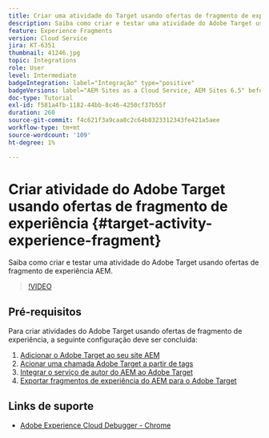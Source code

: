 ```yaml
---
title: Criar uma atividade do Target usando ofertas de fragmento de experiência
description: Saiba como criar e testar uma atividade do Adobe Target usando ofertas de fragmento de experiência AEM.
feature: Experience Fragments
version: Cloud Service
jira: KT-6351
thumbnail: 41246.jpg
topic: Integrations
role: User
level: Intermediate
badgeIntegration: label="Integração" type="positive"
badgeVersions: label="AEM Sites as a Cloud Service, AEM Sites 6.5" before-title="false"
doc-type: Tutorial
exl-id: f581a4fb-1182-44bb-8c46-4250cf37b55f
duration: 260
source-git-commit: f4c621f3a9caa8c2c64b8323312343fe421a5aee
workflow-type: tm+mt
source-wordcount: '109'
ht-degree: 1%

---
```


# Criar atividade do Adobe Target usando ofertas de fragmento de experiência {#target-activity-experience-fragment}

Saiba como criar e testar uma atividade do Adobe Target usando ofertas de fragmento de experiência AEM.

>[!VIDEO](https://video.tv.adobe.com/v/41246?quality=12&learn=on)

## Pré-requisitos

Para criar atividades do Adobe Target usando ofertas de fragmento de experiência, a seguinte configuração deve ser concluída:

1. [Adicionar o Adobe Target ao seu site AEM](./add-target-launch-extension.md)
1. [Acionar uma chamada Adobe Target a partir de tags](./load-and-fire-target.md)
1. [Integrar o serviço de autor do AEM ao Adobe Target](./setup-aem-target-cloud-service.md)
1. [Exportar fragmentos de experiência do AEM para o Adobe Target](./export-experience-fragment-target.md)

## Links de suporte

* [Adobe Experience Cloud Debugger - Chrome](https://chrome.google.com/webstore/detail/adobe-experience-platform/bfnnokhpnncpkdmbokanobigaccjkpob)
